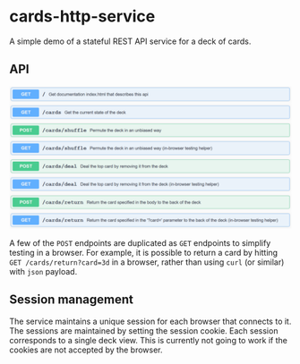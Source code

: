 # cards-http-service

A simple demo of a stateful REST API service for a deck of cards.

## API

![api](/doc/api.png)

A few of the `POST` endpoints are duplicated as `GET` endpoints to simplify
testing in a browser. For example, it is possible to return a card by hitting
`GET /cards/return?card=3d` in a browser, rather than using `curl` (or similar)
with `json` payload.

## Session management

The service maintains a unique session for each browser that connects to it.
The sessions are maintained by setting the session cookie. Each session
corresponds to a single deck view. This is currently not going to work if
the cookies are not accepted by the browser.

